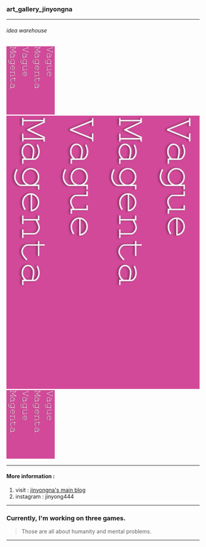 ### art_gallery_jinyongna 
------------------------------------------
###### idea warehouse
<img src="./logo.png" width="25%" height="25%">  <img src="./logo.png" width="250%" height="25%">  <img src="./logo.png" width="25%" height="25%">

--------------------------------------------

#### More information : 
1. visit : [jinyongna's main blog](https://jinyongart.tumblr.com/)
2. instagram : jinyong444
  
---------------------------------------------------------
  
### Currently, I'm working on three games.
>Those are all about humanity and mental problems. 

------------------------------------------------
